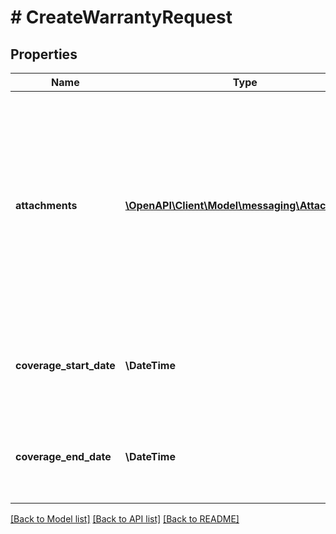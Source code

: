 # # CreateWarrantyRequest

## Properties

Name | Type | Description | Notes
------------ | ------------- | ------------- | -------------
**attachments** | [**\OpenAPI\Client\Model\messaging\Attachment[]**](Attachment.md) | Attachments to include in the message to the buyer. If any text is included in the attachment, the text must be written in the buyer&#39;s language of preference, which can be retrieved from the GetAttributes operation. | [optional]
**coverage_start_date** | **\DateTime** | The start date of the warranty coverage to include in the message to the buyer. | [optional]
**coverage_end_date** | **\DateTime** | The end date of the warranty coverage to include in the message to the buyer. | [optional]

[[Back to Model list]](../../README.md#models) [[Back to API list]](../../README.md#endpoints) [[Back to README]](../../README.md)
